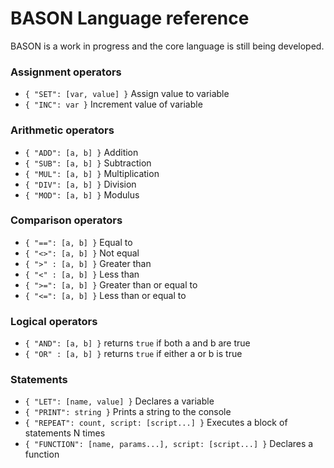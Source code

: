 # BASON Language reference
BASON is a work in progress and the core language is still being developed.

### Assignment operators
* `{ "SET": [var, value] }` Assign value to variable
* `{ "INC": var }` Increment value of variable

### Arithmetic operators
* `{ "ADD": [a, b] }` Addition
* `{ "SUB": [a, b] }` Subtraction
* `{ "MUL": [a, b] }` Multiplication
* `{ "DIV": [a, b] }` Division
* `{ "MOD": [a, b] }` Modulus

### Comparison operators
* `{ "==": [a, b] }` Equal to
* `{ "<>": [a, b] }` Not equal
* `{ ">" : [a, b] }` Greater than
* `{ "<" : [a, b] }` Less than
* `{ ">=": [a, b] }` Greater than or equal to
* `{ "<=": [a, b] }` Less than or equal to

### Logical operators
* `{ "AND": [a, b] }` returns `true` if both a and b are true
* `{ "OR" : [a, b] }` returns `true` if either a or b is true

### Statements
* `{ "LET": [name, value] }` Declares a variable
* `{ "PRINT": string }` Prints a string to the console
* `{ "REPEAT": count, script: [script...] }` Executes a block of statements N times
* `{ "FUNCTION": [name, params...], script: [script...] }` Declares a function
